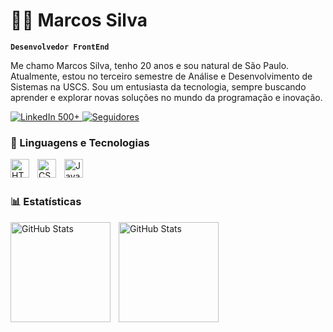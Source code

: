 # 👨‍💻 Marcos Silva

**`Desenvolvedor FrontEnd`**

Me chamo Marcos Silva, tenho 20 anos e sou natural de São Paulo. Atualmente, estou no terceiro semestre de Análise e Desenvolvimento de Sistemas na USCS. Sou um entusiasta da tecnologia, sempre buscando aprender e explorar novas soluções no mundo da programação e inovação.

<p align="left">
    <a href="https://www.linkedin.com/in/1marcosilva/" target="_blank" title="Conecte-se comigo">
        <img 
            src="https://img.shields.io/badge/LinkedIn-500%2B-blue?style=for-the-badge&logo=linkedin&logoColor=white&labelColor=blue" 
            alt="LinkedIn 500+">
    </a>
  
<a href="https://github.com/marcosiilva?tab=followers">
    <img 
        alt="Seguidores" 
        title="Me siga no GitHub" 
        src="https://img.shields.io/github/followers/marcosiilva?color=black&labelColor=black&style=for-the-badge&logo=github&label=Seguidores&logoColor=white"
    />
</a>
</p>

### 🤖 Linguagens e Tecnologias

<img 
    align="left" 
    alt="HTML"
    title="HTML" 
    width="30px" 
    style="padding-right: 10px;" 
    src="https://cdn.jsdelivr.net/gh/devicons/devicon@latest/icons/html5/html5-original.svg" 
/>
<img 
    align="left" 
    alt="CSS" 
    title="CSS"
    width="30px" 
    style="padding-right: 10px;" 
    src="https://cdn.jsdelivr.net/gh/devicons/devicon@latest/icons/css3/css3-original.svg" 
/>
<img 
    align="left" 
    alt="JavaScript" 
    title="JavaScript"
    width="30px" 
    style="padding-right: 10px;" 
    src="https://cdn.jsdelivr.net/gh/devicons/devicon@latest/icons/javascript/javascript-original.svg" 
/>

<br/>
<br/>

### 📊 Estatísticas

<p>
  <img 
        align="left"
        alt="GitHub Stats"
        height="160"
        style="padding-right: 10px;"
        src="https://github-readme-stats.vercel.app/api?username=marcosiilva&show_icons=true&theme=tokyonight&include_all_commits=true&locale=pt-br"
    />

  <img
        align="left"
        alt="GitHub Stats"
        height="160"
        src="https://github-readme-stats.vercel.app/api/top-langs/?username=marcosiilva&theme=tokyonight&layout=compact&custom_title=Tecnologias&langs_count=3"
    />
    
</p>
